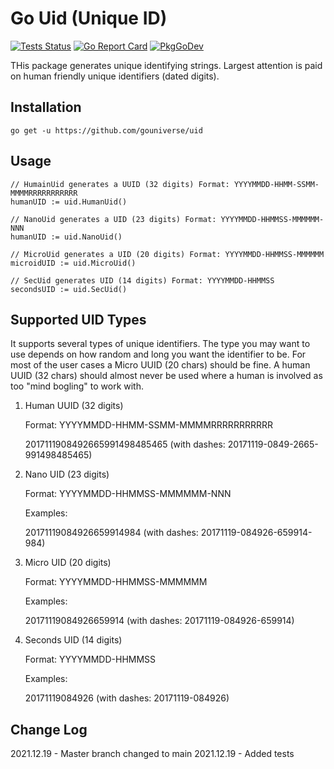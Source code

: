 # Go Uid (Unique ID)

[![Tests Status](https://github.com/gouniverse/uid/actions/workflows/test.yml/badge.svg?branch=main)](https://github.com/gouniverse/uid/actions/workflows/test.yml)
[![Go Report Card](https://goreportcard.com/badge/github.com/gouniverse/uid)](https://goreportcard.com/report/github.com/gouniverse/uid)
[![PkgGoDev](https://pkg.go.dev/badge/github.com/gouniverse/uid)](https://pkg.go.dev/github.com/gouniverse/uid)

THis package generates unique identifying strings. Largest attention is paid on human friendly unique identifiers (dated digits).

## Installation

```
go get -u https://github.com/gouniverse/uid
```

## Usage
 
 ```
 // HumainUid generates a UUID (32 digits) Format: YYYYMMDD-HHMM-SSMM-MMMMRRRRRRRRRRR
 humanUID := uid.HumanUid()
 
 // NanoUid generates a UID (23 digits) Format: YYYYMMDD-HHMMSS-MMMMMM-NNN
humanUID := uid.NanoUid()

// MicroUid generates a UID (20 digits) Format: YYYYMMDD-HHMMSS-MMMMMM
microidUID := uid.MicroUid()

// SecUid generates UID (14 digits) Format: YYYYMMDD-HHMMSS
secondsUID := uid.SecUid()
 ```

## Supported UID Types

It supports several types of unique identifiers. The type you may want to use depends on how random and long you want the identifier to be. For most of the user cases a Micro UUID (20 chars) should be fine. A human UUID (32 chars) should almost never be used where a human is involved as too "mind bogling" to work with.

1. Human UUID (32 digits)

    Format: YYYYMMDD-HHMM-SSMM-MMMMRRRRRRRRRRR

    2017111908492665991498485465 (with dashes: 20171119-0849-2665-991498485465)

2. Nano UID (23 digits)

    Format: YYYYMMDD-HHMMSS-MMMMMM-NNN

    Examples:

    20171119084926659914984 (with dashes: 20171119-084926-659914-984)

3. Micro UID (20 digits)

    Format: YYYYMMDD-HHMMSS-MMMMMM

    Examples:

    20171119084926659914 (with dashes: 20171119-084926-659914)

4. Seconds UID (14 digits)

    Format: YYYYMMDD-HHMMSS

    Examples:

    20171119084926 (with dashes: 20171119-084926)
    

## Change Log

2021.12.19 - Master branch changed to main
2021.12.19 - Added tests
